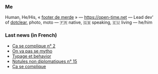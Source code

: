 ### Me

Human, He/His, « [footer de merde](https://open-time.net/post/2013/07/17/La-veritable-histoire-du-Footer-de-merde-) » — https://open-time.net — Lead dev' of [dotclear](https://git.dotclear.org/dev/dotclear), photo, moto — 🇫🇷 native, 🇬🇧 speaking, 🇪🇺 living — he/him

### Last news (in French)

<!-- BLOG-POST-LIST:START -->
- [Ça se complique n° 2](https://open-time.net/post/2022/10/18/Ca-se-complique-n-2)
- [On va pas se mytho](https://open-time.net/post/2022/10/17/On-va-pas-se-mytho)
- [Typage et behavior](https://open-time.net/post/2022/10/16/Typage-et-behavior)
- [Notules non diplomatiques n° 15](https://open-time.net/post/2022/10/15/Notules-non-diplomatiques-n-15)
- [Ça se complique](https://open-time.net/post/2022/10/14/Ca-se-complique)
<!-- BLOG-POST-LIST:END -->
